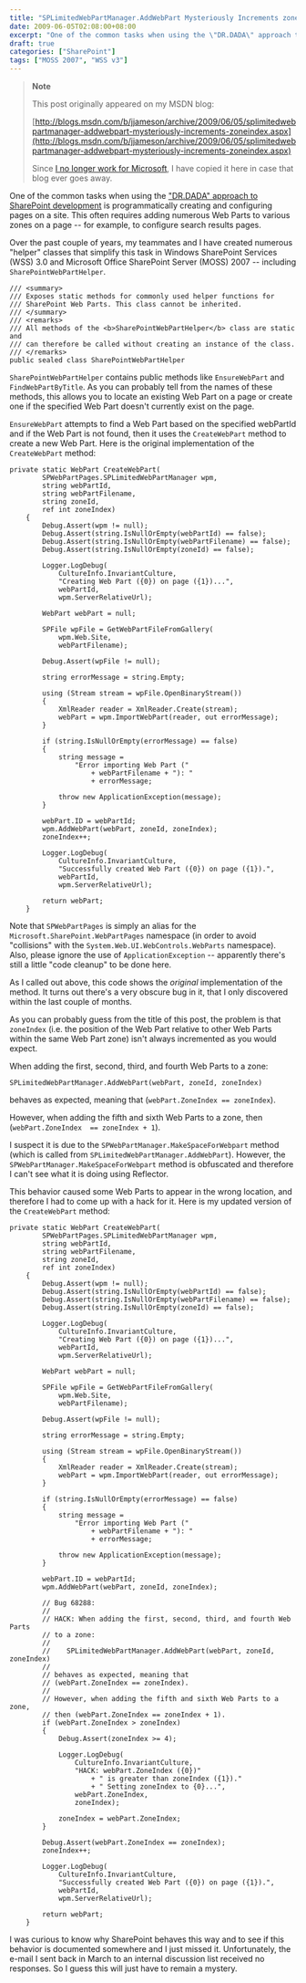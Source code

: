 ```yaml
---
title: "SPLimitedWebPartManager.AddWebPart Mysteriously Increments zoneIndex"
date: 2009-06-05T02:08:00+08:00
excerpt: "One of the common tasks when using the \"DR.DADA\" approach to SharePoint development is programmatically creating and configuring pages on a site. This often requires adding numerous Web Parts to various zones on a page -- for example, to configure search..."
draft: true
categories: ["SharePoint"]
tags: ["MOSS 2007", "WSS v3"]
---
```


> **Note**
> 
> This post originally appeared on my MSDN blog:
> 
> [http://blogs.msdn.com/b/jjameson/archive/2009/06/05/splimitedwebpartmanager-addwebpart-mysteriously-increments-zoneindex.aspx](http://blogs.msdn.com/b/jjameson/archive/2009/06/05/splimitedwebpartmanager-addwebpart-mysteriously-increments-zoneindex.aspx)
> 
> Since
> [I no longer work for Microsoft](/blog/jjameson/2011/09/02/last-day-with-microsoft), I have copied it here in case that blog
> ever goes away.

One of the common tasks when using the ["DR.DADA" approach to SharePoint development](/blog/jjameson/2009/03/31/introducing-the-dr-dada-approach-to-sharepoint-development) is programmatically creating and  configuring pages on a site. This often requires adding numerous Web Parts to various  zones on a page -- for example, to configure search results pages.

Over the past couple of years, my teammates and I have created numerous "helper"  classes that simplify this task in Windows SharePoint Services (WSS) 3.0 and Microsoft  Office SharePoint Server (MOSS) 2007 -- including `SharePointWebPartHelper`.

```
/// <summary>
/// Exposes static methods for commonly used helper functions for
/// SharePoint Web Parts. This class cannot be inherited.
/// </summary>
/// <remarks>
/// All methods of the <b>SharePointWebPartHelper</b> class are static and
/// can therefore be called without creating an instance of the class.
/// </remarks>    
public sealed class SharePointWebPartHelper
```

`SharePointWebPartHelper` contains public methods like `EnsureWebPart`  and `FindWebPartByTitle`. As you can probably tell from the names of  these methods, this allows you to locate an existing Web Part on a page or create  one if the specified Web Part doesn't currently exist on the page.

`EnsureWebPart` attempts to find a Web Part based on the specified  webPartId and if the Web Part is not found, then it uses the `CreateWebPart`  method to create a new Web Part. Here is the original implementation of the `CreateWebPart` method:

```
private static WebPart CreateWebPart(
        SPWebPartPages.SPLimitedWebPartManager wpm,
        string webPartId,
        string webPartFilename,
        string zoneId,
        ref int zoneIndex)
    {
        Debug.Assert(wpm != null);
        Debug.Assert(string.IsNullOrEmpty(webPartId) == false);
        Debug.Assert(string.IsNullOrEmpty(webPartFilename) == false);
        Debug.Assert(string.IsNullOrEmpty(zoneId) == false);

        Logger.LogDebug(
            CultureInfo.InvariantCulture,
            "Creating Web Part ({0}) on page ({1})...",
            webPartId,
            wpm.ServerRelativeUrl);

        WebPart webPart = null;

        SPFile wpFile = GetWebPartFileFromGallery(
            wpm.Web.Site,
            webPartFilename);

        Debug.Assert(wpFile != null);

        string errorMessage = string.Empty;

        using (Stream stream = wpFile.OpenBinaryStream())
        {
            XmlReader reader = XmlReader.Create(stream);
            webPart = wpm.ImportWebPart(reader, out errorMessage);
        }

        if (string.IsNullOrEmpty(errorMessage) == false)
        {
            string message =
                "Error importing Web Part ("
                    + webPartFilename + "): "
                    + errorMessage;

            throw new ApplicationException(message);
        }

        webPart.ID = webPartId;
        wpm.AddWebPart(webPart, zoneId, zoneIndex);        
        zoneIndex++;
        
        Logger.LogDebug(
            CultureInfo.InvariantCulture,
            "Successfully created Web Part ({0}) on page ({1}).",
            webPartId,
            wpm.ServerRelativeUrl);

        return webPart;
    }
```

Note that `SPWebPartPages` is simply an alias for the `Microsoft.SharePoint.WebPartPages`  namespace (in order to avoid "collisions" with the `System.Web.UI.WebControls.WebParts`  namespace). Also, please ignore the use of `ApplicationException` --  apparently there's still a little "code cleanup" to be done here.

As I called out above, this code shows the *original* implementation of  the method. It turns out there's a very obscure bug in it, that I only discovered  within the last couple of months.

As you can probably guess from the title of this post, the problem is that `zoneIndex` (i.e. the position of the Web Part relative to other Web  Parts within the same Web Part zone) isn't always incremented as you would expect.

When adding the first, second, third, and fourth Web Parts to a zone:

```
SPLimitedWebPartManager.AddWebPart(webPart, zoneId, zoneIndex)
```

behaves as expected, meaning that (`webPart.ZoneIndex == zoneIndex`).

However, when adding the fifth and sixth Web Parts to a zone, then (`webPart.ZoneIndex  == zoneIndex + 1`).

I suspect it is due to the `SPWebPartManager.MakeSpaceForWebpart`  method (which is called from `SPLimitedWebPartManager.AddWebPart`). However,  the `SPWebPartManager.MakeSpaceForWebpart` method is obfuscated and therefore  I can't see what it is doing using Reflector.

This behavior caused some Web Parts to appear in the wrong location, and therefore  I had to come up with a hack for it. Here is my updated version of the `CreateWebPart`  method:

```
private static WebPart CreateWebPart(
        SPWebPartPages.SPLimitedWebPartManager wpm,
        string webPartId,
        string webPartFilename,
        string zoneId,
        ref int zoneIndex)
    {
        Debug.Assert(wpm != null);
        Debug.Assert(string.IsNullOrEmpty(webPartId) == false);
        Debug.Assert(string.IsNullOrEmpty(webPartFilename) == false);
        Debug.Assert(string.IsNullOrEmpty(zoneId) == false);

        Logger.LogDebug(
            CultureInfo.InvariantCulture,
            "Creating Web Part ({0}) on page ({1})...",
            webPartId,
            wpm.ServerRelativeUrl);

        WebPart webPart = null;

        SPFile wpFile = GetWebPartFileFromGallery(
            wpm.Web.Site,
            webPartFilename);

        Debug.Assert(wpFile != null);

        string errorMessage = string.Empty;

        using (Stream stream = wpFile.OpenBinaryStream())
        {
            XmlReader reader = XmlReader.Create(stream);
            webPart = wpm.ImportWebPart(reader, out errorMessage);
        }

        if (string.IsNullOrEmpty(errorMessage) == false)
        {
            string message =
                "Error importing Web Part ("
                    + webPartFilename + "): "
                    + errorMessage;

            throw new ApplicationException(message);
        }

        webPart.ID = webPartId;
        wpm.AddWebPart(webPart, zoneId, zoneIndex);

        // Bug 68288:
        //
        // HACK: When adding the first, second, third, and fourth Web Parts
        // to a zone:
        //
        //    SPLimitedWebPartManager.AddWebPart(webPart, zoneId, zoneIndex)
        //
        // behaves as expected, meaning that
        // (webPart.ZoneIndex == zoneIndex).
        //
        // However, when adding the fifth and sixth Web Parts to a zone,
        // then (webPart.ZoneIndex == zoneIndex + 1).
        if (webPart.ZoneIndex > zoneIndex)
        {
            Debug.Assert(zoneIndex >= 4);

            Logger.LogDebug(
                CultureInfo.InvariantCulture,
                "HACK: webPart.ZoneIndex ({0})"
                    + " is greater than zoneIndex ({1})."
                    + " Setting zoneIndex to {0}...",
                webPart.ZoneIndex,
                zoneIndex);

            zoneIndex = webPart.ZoneIndex;
        }

        Debug.Assert(webPart.ZoneIndex == zoneIndex);
        zoneIndex++;
        
        Logger.LogDebug(
            CultureInfo.InvariantCulture,
            "Successfully created Web Part ({0}) on page ({1}).",
            webPartId,
            wpm.ServerRelativeUrl);

        return webPart;
    }
```

I was curious to know why SharePoint behaves this way and to see if this behavior  is documented somewhere and I just missed it. Unfortunately, the e-mail I sent back  in March to an internal discussion list received no responses. So I guess this will  just have to remain a mystery.

